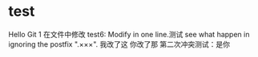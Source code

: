 # test
Hello Git
1
在文件中修改 test6: Modify in one line.测试
see what happen in ignoring the postfix ".×××".
我改了这 你改了那
第二次冲突测试：是你


